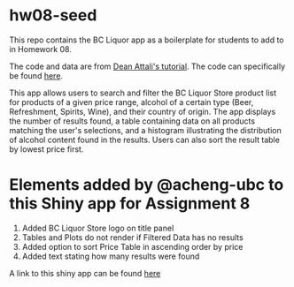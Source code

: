 # hw08-seed

This repo contains the BC Liquor app as a boilerplate for students to add to in Homework 08.

The code and data are from [Dean Attali's tutorial](https://deanattali.com/blog/building-shiny-apps-tutorial). The code can specifically be found [here](https://deanattali.com/blog/building-shiny-apps-tutorial/#12-final-shiny-app-code).

This app allows users to search and filter the BC Liquor Store product list for products of a given price range, alcohol of a certain type (Beer, Refreshment, Spirits, Wine), and their country of origin. The app displays the number of results found, a table containing data on all products matching the user's selections, and a histogram illustrating the distribution of alcohol content found in the results. Users can also sort the result table by lowest price first.

# Elements added by @acheng-ubc to this Shiny app for Assignment 8
1. Added BC Liquor Store logo on title panel
1. Tables and Plots do not render if Filtered Data has no results
1. Added option to sort Price Table in ascending order by price
1. Added text stating how many results were found

A link to this shiny app can be found [here](https://acheng.shinyapps.io/bcl-app/)